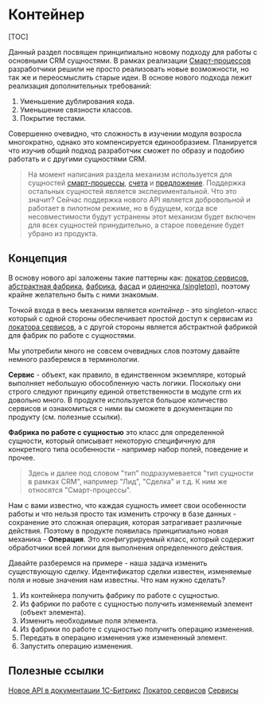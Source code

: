 # Контейнер

[TOC]

Данный раздел посвящен принципиально новому подходу для работы с основными CRM сущностями. В рамках реализации [Смарт-процессов](/04_Модуль_CRM/15_Смарт_процессы/00_Описание.md) разработчики решили не просто реализовать новые возможности, но так же и переосмыслить старые идеи. В основе нового подхода лежит реализация дополнительных требований:
1. Уменьшение дублирования кода.
2. Уменьшение связности классов.
3. Покрытие тестами.

Совершенно очевидно, что сложность в изучении модуля возросла многократно, однако это компенсируется единообразием.
Планируется что изучив общий подход разработчик сможет по образу и подобию работать и с другими сущностями CRM.

>На момент написания раздела механизм используется для сущностей [смарт-процессы](/04_Модуль_CRM/15_Смарт_процессы/00_Описание.md), [счета](/04_Модуль_CRM/22_Счет.md) и [предложение](/04_Модуль_CRM/23_Предложение.md). Поддержка остальных сущностей является экспериментальной. Что это значит? Сейчас поддержка нового API является добровольной и работает в пилотном режиме, но в будущем, когда все несовместимости будут устранены этот механизм будет включен для всех сущностей принудительно, а старое поведение будет убрано из продукта.

## Концепция

В основу нового api заложены такие паттерны как: [локатор сервисов](https://ru.wikipedia.org/wiki/%D0%9B%D0%BE%D0%BA%D0%B0%D1%82%D0%BE%D1%80_%D1%81%D0%BB%D1%83%D0%B6%D0%B1), [абстрактная фабрика](https://ru.wikipedia.org/wiki/%D0%90%D0%B1%D1%81%D1%82%D1%80%D0%B0%D0%BA%D1%82%D0%BD%D0%B0%D1%8F_%D1%84%D0%B0%D0%B1%D1%80%D0%B8%D0%BA%D0%B0_(%D1%88%D0%B0%D0%B1%D0%BB%D0%BE%D0%BD_%D0%BF%D1%80%D0%BE%D0%B5%D0%BA%D1%82%D0%B8%D1%80%D0%BE%D0%B2%D0%B0%D0%BD%D0%B8%D1%8F)), [фабрика](https://ru.wikipedia.org/wiki/%D0%A4%D0%B0%D0%B1%D1%80%D0%B8%D1%87%D0%BD%D1%8B%D0%B9_%D0%BC%D0%B5%D1%82%D0%BE%D0%B4_(%D1%88%D0%B0%D0%B1%D0%BB%D0%BE%D0%BD_%D0%BF%D1%80%D0%BE%D0%B5%D0%BA%D1%82%D0%B8%D1%80%D0%BE%D0%B2%D0%B0%D0%BD%D0%B8%D1%8F)), [фасад](https://ru.wikipedia.org/wiki/%D0%A4%D0%B0%D1%81%D0%B0%D0%B4_(%D1%88%D0%B0%D0%B1%D0%BB%D0%BE%D0%BD_%D0%BF%D1%80%D0%BE%D0%B5%D0%BA%D1%82%D0%B8%D1%80%D0%BE%D0%B2%D0%B0%D0%BD%D0%B8%D1%8F)) и [одиночка (singleton)](https://ru.wikipedia.org/wiki/%D0%9E%D0%B4%D0%B8%D0%BD%D0%BE%D1%87%D0%BA%D0%B0_(%D1%88%D0%B0%D0%B1%D0%BB%D0%BE%D0%BD_%D0%BF%D1%80%D0%BE%D0%B5%D0%BA%D1%82%D0%B8%D1%80%D0%BE%D0%B2%D0%B0%D0%BD%D0%B8%D1%8F)), поэтому крайне желательно быть с ними знакомым.

Точкой входа в весь механизм является *контейнер* - это singleton-класс который с одной стороны обеспечивает простой доступ к сервисам из [локатора сервисов](https://dev.1c-bitrix.ru/learning/course/index.php?COURSE_ID=43&LESSON_ID=14032), а с другой стороны является абстрактной фабрикой для фабрик по работе с сущностями.

Мы употребили много не совсем очевидных слов поэтому давайте немного разберемся в терминологии. 

**Сервис** - объект, как правило, в единственном экземпляре, который выполняет небольшую обособленную часть логики. Поскольку они строго следуют принципу единой ответственности в модуле crm их довольно много. В продукте используется большое количество сервисов и ознакомиться с ними вы сможете в документации по продукту (см. полезные ссылки).

**Фабрика по работе с сущностью** это класс для определенной сущности, который описывает некоторую специфичную для конкретного типа особенности - например набор полей, поведение и прочее.

>Здесь и далее под словом "тип" подразумевается "тип сущности в рамках CRM", например "Лид", "Сделка" и т.д. К ним же относятся "Смарт-процессы".

Нам с вами известно, что каждая сущность имеет свои особенности работы и что нельзя просто так изменить строчку в базе данных - сохранение это сложная операция, которая затрагивает различные действия. Поэтому в продукте появилась принципиально новая механика - **Операция**. Это конфигурируемый класс, который содержит обработчики всей логики для выполнения определенного действия.

Давайте разберемся на примере - наша задача изменить существующую сделку. Идентификатор сделки известен, изменяемые поля и новые значения нам известны. Что нам нужно сделать? 
1. Из контейнера получить фабрику по работе с сущностью.
2. Из фабрики по работе с сущностью получить изменяемый элемент (объект элемента).
3. Изменить необходимые поля элемента.
4. Из фабрики по работе с сущностью получить операцию изменения.
5. Передать в операцию изменения уже измененный элемент.
6. Запустить операцию изменения.

## Полезные ссылки

[Новое API в документации 1С-Битрикс](https://dev.1c-bitrix.ru/api_d7/bitrix/crm/crm_new_api.php)
[Локатор сервисов](https://dev.1c-bitrix.ru/learning/course/index.php?COURSE_ID=43&LESSON_ID=14032)
[Сервисы](https://dev.1c-bitrix.ru/api_d7/bitrix/crm/service/index.php)